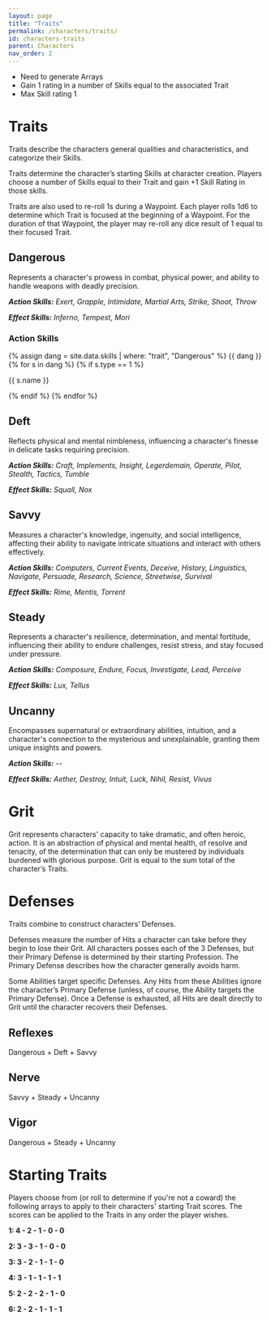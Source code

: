 ```yaml
---
layout: page
title: "Traits"
permalink: /characters/traits/
id: characters-traits
parent: Characters
nav_order: 2
---
```


- Need to generate Arrays
- Gain 1 rating in a number of Skills equal to the associated Trait
- Max Skill rating 1 

# Traits

Traits describe the characters general qualities and characteristics, and categorize their Skills.

Traits determine the character’s starting Skills at character creation.  Players choose a number of Skills equal to their Trait and gain +1 Skill Rating in those skills.

Traits are also used to re-roll 1s during a Waypoint.  Each player rolls 1d6 to determine which Trait is focused at the beginning of a Waypoint.  For the duration of that Waypoint, the player may re-roll any dice result of 1 equal to their focused Trait.

## Dangerous

Represents a character's prowess in combat, physical power, and ability to handle weapons with deadly precision.

***Action Skills:*** *Exert, Grapple, Intimidate, Martial Arts, Strike, Shoot, Throw*

***Effect Skills:*** *Inferno, Tempest, Mori*

### Action Skills 

{% assign dang = site.data.skills | where: "trait", "Dangerous" %}
{{ dang }}
{% for s in dang %}
    {% if s.type == 1 %}
        <p>{{ s.name }}</p>
    {% endif %}
{% endfor %}


## Deft

Reflects physical and mental nimbleness, influencing a character's finesse in delicate tasks requiring precision.

***Action Skills:*** *Craft, Implements, Insight, Legerdemain, Operate, Pilot, Stealth, Tactics, Tumble*

***Effect Skills:*** *Squall, Nox*

## Savvy

Measures a character's knowledge, ingenuity, and social intelligence, affecting their ability to navigate intricate situations and interact with others effectively.

***Action Skills:*** *Computers, Current Events, Deceive, History, Linguistics, Navigate, Persuade, Research, Science, Streetwise, Survival*

***Effect Skills:*** *Rime, Mentis, Torrent*

## Steady

Represents a character's resilience, determination, and mental fortitude, influencing their ability to endure challenges, resist stress, and stay focused under pressure.

***Action Skills:*** *Composure, Endure, Focus, Investigate, Lead, Perceive*

***Effect Skills:*** *Lux, Tellus*

## Uncanny

Encompasses supernatural or extraordinary abilities, intuition, and a character's connection to the mysterious and unexplainable, granting them unique insights and powers.

***Action Skills:*** *--*

***Effect Skills:*** *Aether, Destroy, Intuit, Luck, Nihil, Resist, Vivus*

# Grit

Grit represents characters' capacity to take dramatic, and often heroic, action.  It is an abstraction of physical and mental health, of resolve and tenacity, of the determination that can only be mustered by individuals burdened with glorious purpose.  Grit is equal to the sum total of the character’s Traits.

# Defenses

Traits combine to construct characters’ Defenses.  

Defenses measure the number of Hits a character can take before they begin to lose their Grit.  All characters posses each of the 3 Defenses, but their Primary Defense is determined by their starting Profession.  The Primary Defense describes how the character generally avoids harm.

Some Abilities target specific Defenses.  Any Hits from these Abilities ignore the character’s Primary Defense (unless, of course, the Ability targets the Primary Defense).  Once a Defense is exhausted, all Hits are dealt directly to Grit until the character recovers their Defenses.

## Reflexes

Dangerous + Deft + Savvy

## Nerve

Savvy + Steady + Uncanny

## Vigor

Dangerous + Steady + Uncanny



# Starting Traits

Players choose from (or roll to determine if you're not a coward) the following arrays to apply to their characters' starting Trait scores. The scores can be applied to the Traits in any order the player wishes.

**1: 4 - 2 - 1 - 0 - 0**

**2: 3 - 3 - 1 - 0 - 0**

**3: 3 - 2 - 1 - 1 - 0**

**4: 3 - 1 - 1 - 1 - 1**

**5: 2 - 2 - 2 - 1 - 0**

**6: 2 - 2 - 1 - 1 - 1**